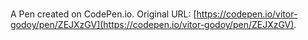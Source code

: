 # 

A Pen created on CodePen.io. Original URL: [https://codepen.io/vitor-godoy/pen/ZEJXzGV](https://codepen.io/vitor-godoy/pen/ZEJXzGV).


